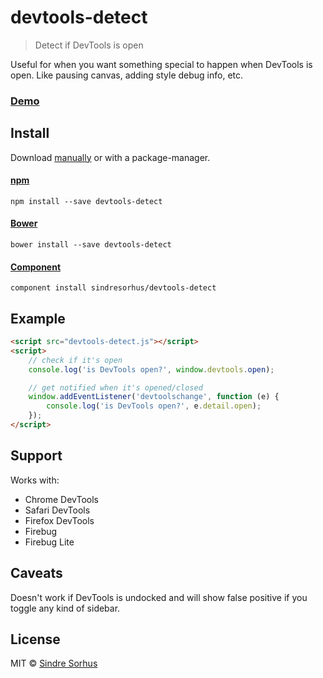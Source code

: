 # devtools-detect

> Detect if DevTools is open

Useful for when you want something special to happen when DevTools is open. Like pausing canvas, adding style debug info, etc.


### [Demo](http://sindresorhus.com/devtools-detect)


## Install

Download [manually](https://github.com/sindresorhus/devtools-detect/releases) or with a package-manager.

#### [npm](https://npmjs.org/package/devtools-detect)

```
npm install --save devtools-detect
```

#### [Bower](http://bower.io)

```
bower install --save devtools-detect
```

#### [Component](https://github.com/component/component)

```
component install sindresorhus/devtools-detect
```


## Example

```html
<script src="devtools-detect.js"></script>
<script>
	// check if it's open
	console.log('is DevTools open?', window.devtools.open);

	// get notified when it's opened/closed
	window.addEventListener('devtoolschange', function (e) {
		console.log('is DevTools open?', e.detail.open);
	});
</script>
```


## Support

Works with:

- Chrome DevTools
- Safari DevTools
- Firefox DevTools
- Firebug
- Firebug Lite


## Caveats

Doesn't work if DevTools is undocked and will show false positive if you toggle any kind of sidebar.


## License

MIT © [Sindre Sorhus](http://sindresorhus.com)
